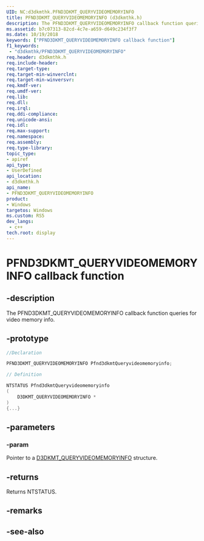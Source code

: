 ```yaml
---
UID: NC:d3dkmthk.PFND3DKMT_QUERYVIDEOMEMORYINFO
title: PFND3DKMT_QUERYVIDEOMEMORYINFO (d3dkmthk.h)
description: The PFND3DKMT_QUERYVIDEOMEMORYINFO callback function queries for video memory info.
ms.assetid: b7c07313-82cd-4c7e-a659-d649c234f3f7
ms.date: 10/19/2018
keywords: ["PFND3DKMT_QUERYVIDEOMEMORYINFO callback function"]
f1_keywords:
 - "d3dkmthk/PFND3DKMT_QUERYVIDEOMEMORYINFO"
req.header: d3dkmthk.h
req.include-header:
req.target-type:
req.target-min-winverclnt:
req.target-min-winversvr:
req.kmdf-ver:
req.umdf-ver:
req.lib:
req.dll:
req.irql: 
req.ddi-compliance:
req.unicode-ansi:
req.idl:
req.max-support:
req.namespace:
req.assembly:
req.type-library: 
topic_type: 
- apiref
api_type: 
- UserDefined
api_location: 
- d3dkmthk.h
api_name: 
- PFND3DKMT_QUERYVIDEOMEMORYINFO
product:
- Windows
targetos: Windows
ms.custom: RS5
dev_langs:
 - c++
tech.root: display
---
```


# PFND3DKMT_QUERYVIDEOMEMORYINFO callback function

## -description

The PFND3DKMT_QUERYVIDEOMEMORYINFO callback function queries for video memory info.

## -prototype

```cpp
//Declaration

PFND3DKMT_QUERYVIDEOMEMORYINFO Pfnd3dkmtQueryvideomemoryinfo; 

// Definition

NTSTATUS Pfnd3dkmtQueryvideomemoryinfo 
(
	D3DKMT_QUERYVIDEOMEMORYINFO *
)
{...}

```

## -parameters

### -param  

Pointer to a [D3DKMT_QUERYVIDEOMEMORYINFO](ns-d3dkmthk-_d3dkmt_queryvideomemoryinfo.md) structure.

## -returns

Returns NTSTATUS.


## -remarks




## -see-also
